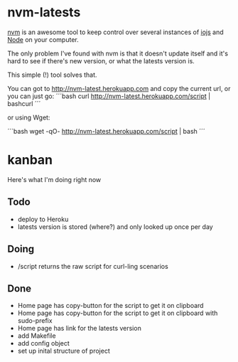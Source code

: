 # nvm-latests
[nvm](https://github.com/creationix/nvm) is an awesome tool to keep control over several instances of [iojs](http://iojs.org) and [Node](http://nodejs.org) on your computer.

The only problem I've found with nvm is that it doesn't update itself and it's hard to see if there's new version, or what the latests version is.

This simple (!) tool solves that.

You can got to http://nvm-latest.herokuapp.com and copy the current url, or you can just go:
´´´bash
	curl http://nvm-latest.herokuapp.com/script | bashcurl
´´´

or using Wget:

´´´bash
wget -qO- http://nvm-latest.herokuapp.com/script | bash
´´´

# kanban
Here's what I'm doing right now

## Todo
- deploy to Heroku
- latests version is stored (where?) and only looked up once per day

## Doing
- /script returns the raw script for curl-ling scenarios

## Done
- Home page has copy-button for the script to get it on clipboard
- Home page has copy-button for the script to get it on clipboard with sudo-prefix
- Home page has link for the latests version
- add Makefile
- add config object
- set up inital structure of project
